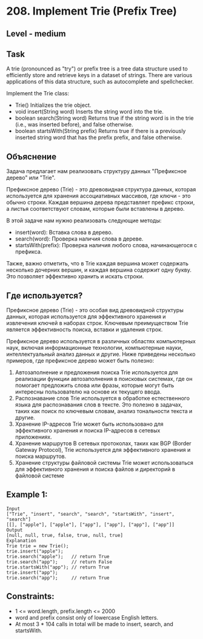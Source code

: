 # 208. Implement Trie (Prefix Tree)


## Level - medium


## Task
A trie (pronounced as "try") or prefix tree is a tree data structure used to efficiently store and retrieve keys in a dataset of strings. 
There are various applications of this data structure, such as autocomplete and spellchecker.

Implement the Trie class:
- Trie() Initializes the trie object.
- void insert(String word) Inserts the string word into the trie.
- boolean search(String word) Returns true if the string word is in the trie (i.e., was inserted before), and false otherwise.
- boolean startsWith(String prefix) Returns true if there is a previously inserted string word that has the prefix prefix, and false otherwise.


## Объяснение
Задача предлагает нам реализовать структуру данных "Префиксное дерево" или "Trie".

Префиксное дерево (Trie) - это древовидная структура данных, которая используется для хранения ассоциативных массивов, 
где ключи - это обычно строки. Каждая вершина дерева представляет префикс строки, а листья соответствуют словам, 
которые были вставлены в дерево.

В этой задаче нам нужно реализовать следующие методы:
- insert(word): Вставка слова в дерево.
- search(word): Проверка наличия слова в дереве.
- startsWith(prefix): Проверка наличия любого слова, начинающегося с префикса.

Также, важно отметить, что в Trie каждая вершина может содержать несколько дочерних вершин, и каждая вершина содержит одну букву. 
Это позволяет эффективно хранить и искать строки.



## Где используется?
Префиксное дерево (Trie) - это особая вид древовидной структуры данных, которая используется для эффективного хранения 
и извлечения ключей в наборах строк. Ключевым преимуществом Trie является эффективность поиска, вставки и удаления строк.

Префиксное дерево используется в различных областях компьютерных наук, включая информационные технологии, компьютерные науки, 
интеллектуальный анализ данных и другие. Ниже приведены несколько примеров, где префиксное дерево может быть полезно:
1. Автозаполнение и предложения поиска
Trie используется для реализации функции автозаполнения в поисковых системах, где он помогает предложить слова или фразы, 
которые могут быть интересны пользователю на основе их текущего ввода.
2. Распознавание слов
Trie используется в обработке естественного языка для распознавания слов в тексте. 
Это полезно в задачах, таких как поиск по ключевым словам, анализ тональности текста и другие.
3. Хранение IP-адресов 
Trie может быть использовано для эффективного хранения и поиска IP-адресов в сетевых приложениях.
4. Хранение маршрутов
В сетевых протоколах, таких как BGP (Border Gateway Protocol), Trie используется для эффективного хранения и поиска маршрутов.
5. Хранение структуры файловой системы
Trie может использоваться для эффективного хранения и поиска файлов и директорий в файловой системе

## Example 1:
````
Input
["Trie", "insert", "search", "search", "startsWith", "insert", "search"]
[[], ["apple"], ["apple"], ["app"], ["app"], ["app"], ["app"]]
Output
[null, null, true, false, true, null, true]
Explanation
Trie trie = new Trie();
trie.insert("apple");
trie.search("apple");   // return True
trie.search("app");     // return False
trie.startsWith("app"); // return True
trie.insert("app");
trie.search("app");     // return True

````


## Constraints:
- 1 <= word.length, prefix.length <= 2000
- word and prefix consist only of lowercase English letters.
- At most 3 * 104 calls in total will be made to insert, search, and startsWith.